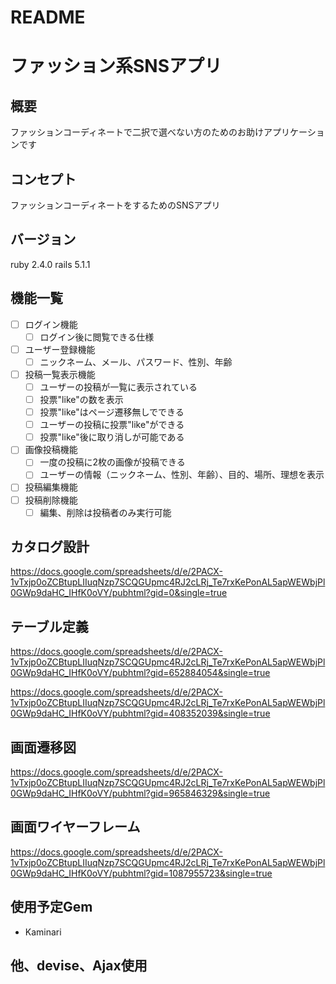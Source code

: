 # README

# ファッション系SNSアプリ

## 概要
ファッションコーディネートで二択で選べない方のためのお助けアプリケーションです

## コンセプト
ファッションコーディネートをするためのSNSアプリ

## バージョン
ruby 2.4.0 rails 5.1.1

## 機能一覧
- [ ] ログイン機能   
   - [ ] ログイン後に閲覧できる仕様
- [ ] ユーザー登録機能
   - [ ] ニックネーム、メール、パスワード、性別、年齢
- [ ] 投稿一覧表示機能
   - [ ] ユーザーの投稿が一覧に表示されている
   - [ ] 投票"like"の数を表示
   - [ ] 投票"like"はページ遷移無しでできる
   - [ ] ユーザーの投稿に投票"like"ができる
   - [ ] 投票"like"後に取り消しが可能である
- [ ] 画像投稿機能
   - [ ] 一度の投稿に2枚の画像が投稿できる
   - [ ] ユーザーの情報（ニックネーム、性別、年齢）、目的、場所、理想を表示
- [ ] 投稿編集機能
- [ ] 投稿削除機能
   - [ ] 編集、削除は投稿者のみ実行可能

## カタログ設計
https://docs.google.com/spreadsheets/d/e/2PACX-1vTxjp0oZCBtupLIIuqNzp7SCQGUpmc4RJ2cLRj_Te7rxKePonAL5apWEWbjPl0GWp9daHC_IHfK0oVY/pubhtml?gid=0&single=true

## テーブル定義
https://docs.google.com/spreadsheets/d/e/2PACX-1vTxjp0oZCBtupLIIuqNzp7SCQGUpmc4RJ2cLRj_Te7rxKePonAL5apWEWbjPl0GWp9daHC_IHfK0oVY/pubhtml?gid=652884054&single=true

https://docs.google.com/spreadsheets/d/e/2PACX-1vTxjp0oZCBtupLIIuqNzp7SCQGUpmc4RJ2cLRj_Te7rxKePonAL5apWEWbjPl0GWp9daHC_IHfK0oVY/pubhtml?gid=408352039&single=true

## 画面遷移図
https://docs.google.com/spreadsheets/d/e/2PACX-1vTxjp0oZCBtupLIIuqNzp7SCQGUpmc4RJ2cLRj_Te7rxKePonAL5apWEWbjPl0GWp9daHC_IHfK0oVY/pubhtml?gid=965846329&single=true

## 画面ワイヤーフレーム
https://docs.google.com/spreadsheets/d/e/2PACX-1vTxjp0oZCBtupLIIuqNzp7SCQGUpmc4RJ2cLRj_Te7rxKePonAL5apWEWbjPl0GWp9daHC_IHfK0oVY/pubhtml?gid=1087955723&single=true

## 使用予定Gem
* Kaminari

## 他、devise、Ajax使用
